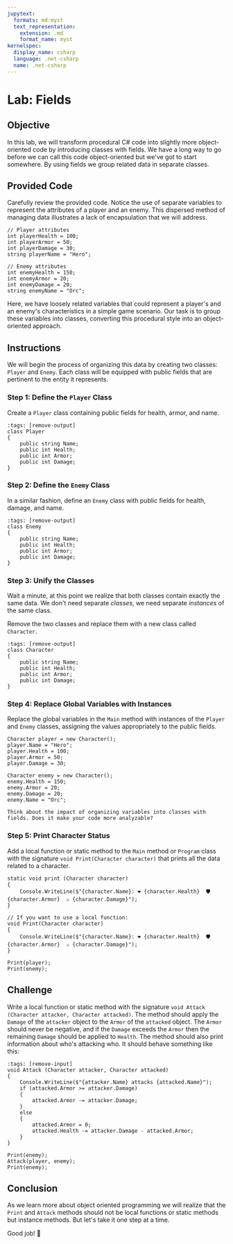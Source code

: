 ```yaml
---
jupytext:
  formats: md:myst
  text_representation:
    extension: .md
    format_name: myst
kernelspec:
  display_name: csharp
  language: .net-csharp
  name: .net-csharp
---
```


# Lab: Fields

## Objective

In this lab, we will transform procedural C# code into slightly more object-oriented code by introducing classes with fields. We have a long way to go before we can call this code object-oriented but we've got to start somewhere. By using fields we group related data in separate classes.

## Provided Code

Carefully review the provided code. Notice the use of separate variables to represent the attributes of a player and an enemy. This dispersed method of managing data illustrates a lack of encapsulation that we will address.

```{code-cell}
// Player attributes
int playerHealth = 100;
int playerArmor = 50;
int playerDamage = 30;
string playerName = "Hero";

// Enemy attributes
int enemyHealth = 150;
int enemyArmor = 20;
int enemyDamage = 20;
string enemyName = "Orc";
```

Here, we have loosely related variables that could represent a player's and an enemy's characteristics in a simple game scenario. Our task is to group these variables into classes, converting this procedural style into an object-oriented approach.

## Instructions

We will begin the process of organizing this data by creating two classes: `Player` and `Enemy`. Each class will be equipped with public fields that are pertinent to the entity it represents.

### Step 1: Define the `Player` Class

Create a `Player` class containing public fields for health, armor, and name.

```{code-cell}
:tags: [remove-output]
class Player
{
    public string Name;
    public int Health;
    public int Armor;
    public int Damage;
}
```

### Step 2: Define the `Enemy` Class

In a similar fashion, define an `Enemy` class with public fields for health, damage, and name.

```{code-cell}
:tags: [remove-output]
class Enemy
{
    public string Name;
    public int Health;
    public int Armor;
    public int Damage;
}
```

### Step 3: Unify the Classes

Wait a minute, at this point we realize that both classes contain exactly the same data. We don't need separate *classes*, we need separate *instances* of the same class.

Remove the two classes and replace them with a new class called `Character`.

```{code-cell}
:tags: [remove-output]
class Character
{
    public string Name;
    public int Health;
    public int Armor;
    public int Damage;
}
```

### Step 4: Replace Global Variables with Instances

Replace the global variables in the `Main` method with instances of the `Player` and `Enemy` classes, assigning the values appropriately to the public fields.

```{code-cell}
Character player = new Character();
player.Name = "Hero";
player.Health = 100;
player.Armor = 50;
player.Damage = 30;

Character enemy = new Character();
enemy.Health = 150;
enemy.Armor = 20;
enemy.Damage = 20;
enemy.Name = "Orc";
```

```{admonition} 🤔 Reflection
Think about the impact of organizing variables into classes with fields. Does it make your code more analyzable?
```

### Step 5: Print Character Status

Add a local function or static method to the `Main` method or `Program` class with the signature `void Print(Character character)` that prints all the data related to a character.

```{code-cell}
static void print (Character character)
{
    Console.WriteLine($"{character.Name}: ❤️ {character.Health}  🛡️ {character.Armor}  ⚔️ {character.Damage}");
}
```

```{code-cell}
// If you want to use a local function:
void Print(Character character)
{
    Console.WriteLine($"{character.Name}: ❤️ {character.Health}  🛡️ {character.Armor}  ⚔️ {character.Damage}");
}
```

```{code-cell}
Print(player);
Print(enemy);
```

## Challenge

Write a local function or static method with the signature `void Attack (Character attacker, Character attacked)`.
The method should apply the `Damage` of the `attacker` object to the `Armor` of the `attacked` object. The `Armor` should never be negative, and if the `Damage` exceeds the `Armor` then the remaining `Damage` should be applied to `Health`.
The method should also print information about who's attacking who.
It should behave something like this:

```{code-cell}
:tags: [remove-input]
void Attack (Character attacker, Character attacked)
{
    Console.WriteLine($"{attacker.Name} attacks {attacked.Name}");
    if (attacked.Armor >= attacker.Damage)
    {
        attacked.Armor -= attacker.Damage;
    }
    else
    {
        attacked.Armor = 0;
        attacked.Health -= attacker.Damage - attacked.Armor;
    }
}
```

```{code-cell}
Print(enemy);
Attack(player, enemy);
Print(enemy);
```

## Conclusion

As we learn more about object oriented programming we will realize that the `Print` and `Attack` methods should not be local functions or static methods but instance methods.
But let's take it one step at a time.

Good job! 🥳

